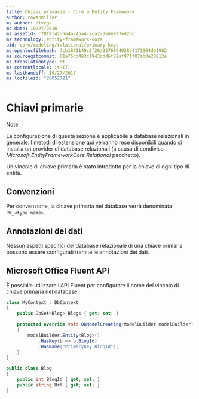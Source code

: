 ```yaml
---
title: Chiavi primarie - Core a Entity Framework
author: rowanmiller
ms.author: divega
ms.date: 10/27/2016
ms.assetid: c78f8f42-564a-45a4-aca7-3ede9f7ed2bc
ms.technology: entity-framework-core
uid: core/modeling/relational/primary-keys
ms.openlocfilehash: fcb1871149c0f20a2576864028b4171904de1982
ms.sourcegitcommit: 01a75cd483c1943ddd6f82af971f07abde20912e
ms.translationtype: MT
ms.contentlocale: it-IT
ms.lasthandoff: 10/27/2017
ms.locfileid: "26052721"
---
```

# <a name="primary-keys"></a>Chiavi primarie

> [!NOTE]  
> La configurazione di questa sezione è applicabile a database relazionali in generale. I metodi di estensione qui verranno rese disponibili quando si installa un provider di database relazionali (a causa di condiviso *Microsoft.EntityFrameworkCore.Relational* pacchetto).

Un vincolo di chiave primaria è stato introdotto per la chiave di ogni tipo di entità.

## <a name="conventions"></a>Convenzioni

Per convenzione, la chiave primaria nel database verrà denominata `PK_<type name>`.

## <a name="data-annotations"></a>Annotazioni dei dati

Nessun aspetti specifici del database relazionale di una chiave primaria possono essere configurati tramite le annotazioni dei dati.

## <a name="fluent-api"></a>Microsoft Office Fluent API

È possibile utilizzare l'API Fluent per configurare il nome del vincolo di chiave primaria nel database.

<!-- [!code-csharp[Main](samples/core/relational/Modeling/FluentAPI/Samples/Relational/KeyName.cs?highlight=9)] -->
``` csharp
class MyContext : DbContext
{
    public DbSet<Blog> Blogs { get; set; }

    protected override void OnModelCreating(ModelBuilder modelBuilder)
    {
        modelBuilder.Entity<Blog>()
            .HasKey(b => b.BlogId)
            .HasName("PrimaryKey_BlogId");
    }
}

public class Blog
{
    public int BlogId { get; set; }
    public string Url { get; set; }
}
```
